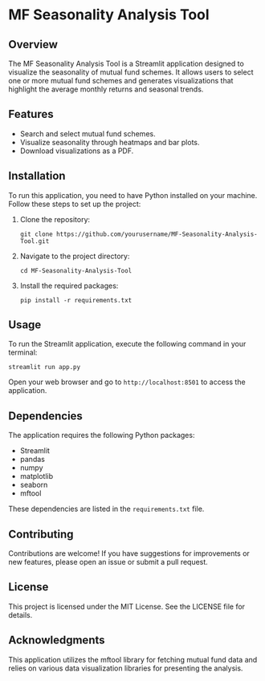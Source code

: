 # MF Seasonality Analysis Tool

## Overview
The MF Seasonality Analysis Tool is a Streamlit application designed to visualize the seasonality of mutual fund schemes. It allows users to select one or more mutual fund schemes and generates visualizations that highlight the average monthly returns and seasonal trends.

## Features
- Search and select mutual fund schemes.
- Visualize seasonality through heatmaps and bar plots.
- Download visualizations as a PDF.

## Installation
To run this application, you need to have Python installed on your machine. Follow these steps to set up the project:

1. Clone the repository:
   ```
   git clone https://github.com/yourusername/MF-Seasonality-Analysis-Tool.git
   ```
   
2. Navigate to the project directory:
   ```
   cd MF-Seasonality-Analysis-Tool
   ```

3. Install the required packages:
   ```
   pip install -r requirements.txt
   ```

## Usage
To run the Streamlit application, execute the following command in your terminal:
```
streamlit run app.py
```

Open your web browser and go to `http://localhost:8501` to access the application.

## Dependencies
The application requires the following Python packages:
- Streamlit
- pandas
- numpy
- matplotlib
- seaborn
- mftool

These dependencies are listed in the `requirements.txt` file.

## Contributing
Contributions are welcome! If you have suggestions for improvements or new features, please open an issue or submit a pull request.

## License
This project is licensed under the MIT License. See the LICENSE file for details.

## Acknowledgments
This application utilizes the mftool library for fetching mutual fund data and relies on various data visualization libraries for presenting the analysis.